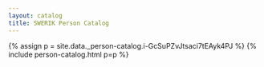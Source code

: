 ```yaml
---
layout: catalog
title: SWERIK Person Catalog
---
```

{% assign p = site.data._person-catalog.i-GcSuPZvJtsaci7tEAyk4PJ %}
{% include person-catalog.html p=p %}

